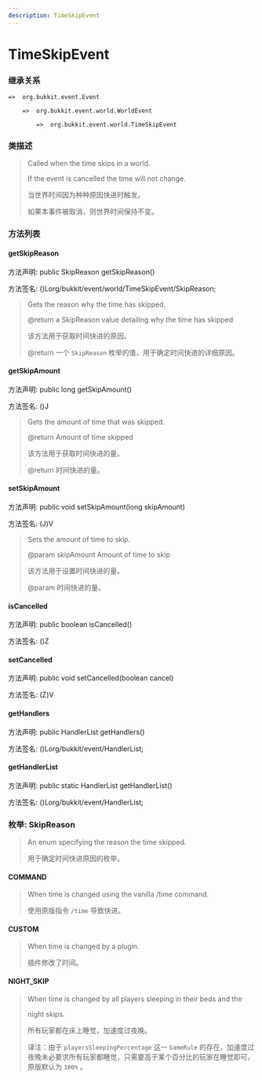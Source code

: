 ```yaml
---
description: TimeSkipEvent
---
```


# TimeSkipEvent

### 继承关系

    =>  org.bukkit.event.Event

        =>  org.bukkit.event.world.WorldEvent

            =>  org.bukkit.event.world.TimeSkipEvent

### 类描述

> Called when the time skips in a world.
>
> <p>
>
> If the event is cancelled the time will not change.
>
> 当世界时间因为种种原因快进时触发。
>
> 如果本事件被取消，则世界时间保持不变。

### 方法列表

#### getSkipReason

方法声明: public SkipReason getSkipReason()

方法签名: ()Lorg/bukkit/event/world/TimeSkipEvent/SkipReason;

> Gets the reason why the time has skipped.
>
> @return a SkipReason value detailing why the time has skipped
>
> 该方法用于获取时间快进的原因。
>
> @return 一个 `SkipReason` 枚举的值，用于确定时间快进的详细原因。

#### getSkipAmount

方法声明: public long getSkipAmount()

方法签名: ()J

> Gets the amount of time that was skipped.
>
> @return Amount of time skipped
>
> 该方法用于获取时间快进的量。
>
> @return 时间快进的量。

#### setSkipAmount

方法声明: public void setSkipAmount(long skipAmount)

方法签名: (J)V

> Sets the amount of time to skip.
>
> @param skipAmount Amount of time to skip
> 
> 该方法用于设置时间快进的量。
> 
> @param 时间快进的量。

#### isCancelled

方法声明: public boolean isCancelled()

方法签名: ()Z

#### setCancelled

方法声明: public void setCancelled(boolean cancel)

方法签名: (Z)V

#### getHandlers

方法声明: public HandlerList getHandlers()

方法签名: ()Lorg/bukkit/event/HandlerList;

#### getHandlerList

方法声明: public static HandlerList getHandlerList()

方法签名: ()Lorg/bukkit/event/HandlerList;

### 枚举: SkipReason

> An enum specifying the reason the time skipped.
> 
> 用于确定时间快进原因的枚举。

#### COMMAND

> When time is changed using the vanilla /time command.
>
> 使用原版指令 `/time` 导致快进。

#### CUSTOM

> When time is changed by a plugin.
>
> 插件修改了时间。

#### NIGHT_SKIP

> When time is changed by all players sleeping in their beds and the
>
> night skips.
>
> 所有玩家都在床上睡觉，加速度过夜晚。
>
> 译注：由于 `playersSleepingPercentage` 这一 `GameRule` 的存在，加速度过夜晚未必要求所有玩家都睡觉，只需要高于某个百分比的玩家在睡觉即可，原版默认为 `100%` 。